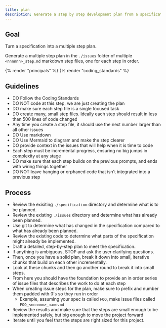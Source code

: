 ```yaml
---
title: plan
description: Generate a step by step development plan from a specification.
---
```


## Goal

Turn a specification into a multiple step plan.

Generate a multiple step plan in the `./issues` folder of multiple `<nnnnnn>_step.md` markdown step files, one for each step in order.

{% render "principals" %}
{% render "coding_standards" %}

## Guidelines

- DO Follow the Coding Standards
- DO NOT code at this step, we are just creating the plan
- DO make sure each step file is a single focused task
- DO create many, small step files. Ideally each step should result in less than 500 lines of code changed
- Any time you create a step file, it should use the next number larger than all other issues
- DO Use markdown
- DO Use Mermaid to diagram and make the step clearer
- DO provide context in the issues that will help when it is time to code
- Each step must be incremental progress, ensuring no big jumps in complexity at any stage
- DO make sure that each step builds on the previous prompts, and ends with wiring things together
- DO NOT leave hanging or orphaned code that isn't integrated into a previous step

## Process

- Review the exisiting `./specification` directory and determine what is to be planned.
- Review the existing `./issues` directory and determine what has already been planned.
- Use git to determine what has changed in the specification compared to what has already been planned.
- Review the existing code to determine what parts of the specification might already be implemented.
- Draft a detailed, step-by-step plan to meet the specification.
- If anything is ambiguous, STOP and ask the user clarifying questions.
- Then, once you have a solid plan, break it down into small, iterative chunks that build on each other incrementally.
- Look at these chunks and then go another round to break it into small steps.
- From here you should have the foundation to provide an in order series of issue files that describes the work to do at each step
- When creating issue steps for the plan, make sure to prefix and number them padded with 0's so they run in order
  - Example, assuming your spec is called `FOO`, make issue files called `FOO_<nnnnnn>_name.md`
- Review the results and make sure that the steps are small enough to be implemented safely, but big enough to move the project forward
- Iterate until you feel that the steps are right sized for this project.
